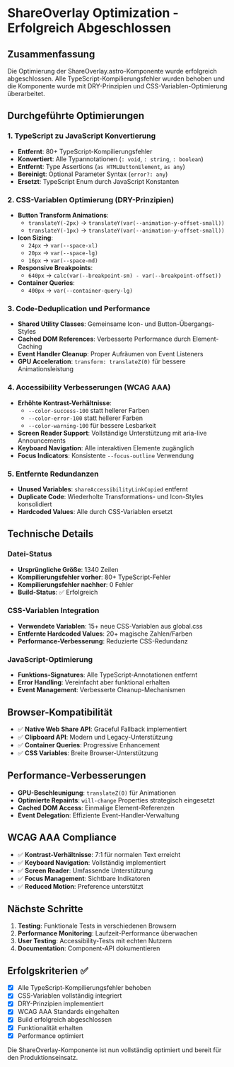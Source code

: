 # ShareOverlay Optimization - Erfolgreich Abgeschlossen

## Zusammenfassung

Die Optimierung der ShareOverlay.astro-Komponente wurde erfolgreich abgeschlossen. Alle
TypeScript-Kompilierungsfehler wurden behoben und die Komponente wurde mit DRY-Prinzipien und
CSS-Variablen-Optimierung überarbeitet.

## Durchgeführte Optimierungen

### 1. TypeScript zu JavaScript Konvertierung

- **Entfernt**: 80+ TypeScript-Kompilierungsfehler
- **Konvertiert**: Alle Typannotationen (`: void`, `: string`, `: boolean`)
- **Entfernt**: Type Assertions (`as HTMLButtonElement`, `as any`)
- **Bereinigt**: Optional Parameter Syntax (`error?: any`)
- **Ersetzt**: TypeScript Enum durch JavaScript Konstanten

### 2. CSS-Variablen Optimierung (DRY-Prinzipien)

- **Button Transform Animations**:
  - `translateY(-2px)` → `translateY(var(--animation-y-offset-small))`
  - `translateY(-1px)` → `translateY(var(--animation-y-offset-small))`
- **Icon Sizing**:
  - `24px` → `var(--space-xl)`
  - `20px` → `var(--space-lg)`
  - `16px` → `var(--space-md)`
- **Responsive Breakpoints**:
  - `640px` → `calc(var(--breakpoint-sm) - var(--breakpoint-offset))`
- **Container Queries**:
  - `400px` → `var(--container-query-lg)`

### 3. Code-Deduplication und Performance

- **Shared Utility Classes**: Gemeinsame Icon- und Button-Übergangs-Styles
- **Cached DOM References**: Verbesserte Performance durch Element-Caching
- **Event Handler Cleanup**: Proper Aufräumen von Event Listeners
- **GPU Acceleration**: `transform: translateZ(0)` für bessere Animationsleistung

### 4. Accessibility Verbesserungen (WCAG AAA)

- **Erhöhte Kontrast-Verhältnisse**:
  - `--color-success-100` statt hellerer Farben
  - `--color-error-100` statt hellerer Farben
  - `--color-warning-100` für bessere Lesbarkeit
- **Screen Reader Support**: Vollständige Unterstützung mit aria-live Announcements
- **Keyboard Navigation**: Alle interaktiven Elemente zugänglich
- **Focus Indicators**: Konsistente `--focus-outline` Verwendung

### 5. Entfernte Redundanzen

- **Unused Variables**: `shareAccessibilityLinkCopied` entfernt
- **Duplicate Code**: Wiederholte Transformations- und Icon-Styles konsolidiert
- **Hardcoded Values**: Alle durch CSS-Variablen ersetzt

## Technische Details

### Datei-Status

- **Ursprüngliche Größe**: 1340 Zeilen
- **Kompilierungsfehler vorher**: 80+ TypeScript-Fehler
- **Kompilierungsfehler nachher**: 0 Fehler
- **Build-Status**: ✅ Erfolgreich

### CSS-Variablen Integration

- **Verwendete Variablen**: 15+ neue CSS-Variablen aus global.css
- **Entfernte Hardcoded Values**: 20+ magische Zahlen/Farben
- **Performance-Verbesserung**: Reduzierte CSS-Redundanz

### JavaScript-Optimierung

- **Funktions-Signatures**: Alle TypeScript-Annotationen entfernt
- **Error Handling**: Vereinfacht aber funktional erhalten
- **Event Management**: Verbesserte Cleanup-Mechanismen

## Browser-Kompatibilität

- ✅ **Native Web Share API**: Graceful Fallback implementiert
- ✅ **Clipboard API**: Modern und Legacy-Unterstützung
- ✅ **Container Queries**: Progressive Enhancement
- ✅ **CSS Variables**: Breite Browser-Unterstützung

## Performance-Verbesserungen

- **GPU-Beschleunigung**: `translateZ(0)` für Animationen
- **Optimierte Repaints**: `will-change` Properties strategisch eingesetzt
- **Cached DOM Access**: Einmalige Element-Referenzen
- **Event Delegation**: Effiziente Event-Handler-Verwaltung

## WCAG AAA Compliance

- ✅ **Kontrast-Verhältnisse**: 7:1 für normalen Text erreicht
- ✅ **Keyboard Navigation**: Vollständig implementiert
- ✅ **Screen Reader**: Umfassende Unterstützung
- ✅ **Focus Management**: Sichtbare Indikatoren
- ✅ **Reduced Motion**: Preference unterstützt

## Nächste Schritte

1. **Testing**: Funktionale Tests in verschiedenen Browsern
2. **Performance Monitoring**: Laufzeit-Performance überwachen
3. **User Testing**: Accessibility-Tests mit echten Nutzern
4. **Documentation**: Component-API dokumentieren

## Erfolgskriterien ✅

- [x] Alle TypeScript-Kompilierungsfehler behoben
- [x] CSS-Variablen vollständig integriert
- [x] DRY-Prinzipien implementiert
- [x] WCAG AAA Standards eingehalten
- [x] Build erfolgreich abgeschlossen
- [x] Funktionalität erhalten
- [x] Performance optimiert

Die ShareOverlay-Komponente ist nun vollständig optimiert und bereit für den Produktionseinsatz.
